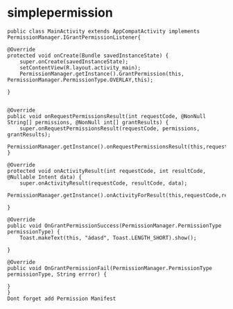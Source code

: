 # simplepermission

    public class MainActivity extends AppCompatActivity implements PermissionManager.IGrantPermissionListener{

    @Override
    protected void onCreate(Bundle savedInstanceState) {
        super.onCreate(savedInstanceState);
        setContentView(R.layout.activity_main);
        PermissionManager.getInstance().GrantPermission(this, PermissionManager.PermissionType.OVERLAY,this);

    }


    @Override
    public void onRequestPermissionsResult(int requestCode, @NonNull String[] permissions, @NonNull int[] grantResults) {
        super.onRequestPermissionsResult(requestCode, permissions, grantResults);
        PermissionManager.getInstance().onRequestPermissionsResult(this,requestCode,permissions,grantResults);
    }

    @Override
    protected void onActivityResult(int requestCode, int resultCode, @Nullable Intent data) {
        super.onActivityResult(requestCode, resultCode, data);
        PermissionManager.getInstance().onActivityForResult(this,requestCode,resultCode,data);
       
    }

    @Override
    public void OnGrantPermissionSuccess(PermissionManager.PermissionType permissionType) {
        Toast.makeText(this, "ádasd", Toast.LENGTH_SHORT).show();

    }

    @Override
    public void OnGrantPermissionFail(PermissionManager.PermissionType permissionType, String errror) {

    }
    }
    Dont forget add Permission Manifest
